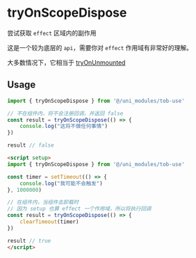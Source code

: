 # tryOnScopeDispose

尝试获取 `effect` 区域内的副作用

这是一个较为底层的 `api`，需要你对 `effect` 作用域有非常好的理解。

大多数情况下，它相当于 [tryOnUnmounted](/tob-use/api/component/tryOnUnmounted)

## Usage

```js
import { tryOnScopeDispose } from '@/uni_modules/tob-use'

// 不在组件内，将不会注册回调，并返回 false
const result = tryOnScopeDispose(() => {
    console.log("这将不做任何事情")
})

result // false
```

```html
<script setup>
import { tryOnScopeDispose } from '@/uni_modules/tob-use'

const timer = setTimeout(() => {
    console.log("我可能不会触发")
}, 1000000)

// 在组件内，当组件去卸载时
// 因为 setup 也算 effect 一个作用域，所以将执行回调
const result = tryOnScopeDispose(() => {
    clearTimeout(timer)
})

result // true
</script>
```

